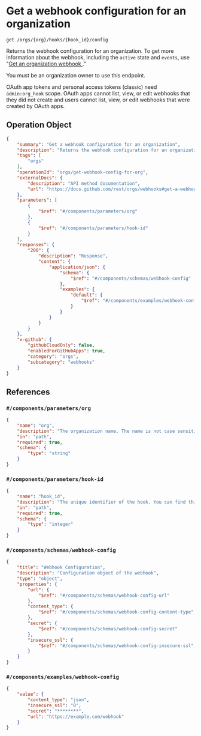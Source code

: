 # Get a webhook configuration for an organization

`get /orgs/{org}/hooks/{hook_id}/config`

Returns the webhook configuration for an organization. To get more information about the webhook, including the `active` state and `events`, use "[Get an organization webhook ](/rest/orgs/webhooks#get-an-organization-webhook)."

You must be an organization owner to use this endpoint.

OAuth app tokens and personal access tokens (classic) need `admin:org_hook` scope. OAuth apps cannot list, view, or edit
webhooks that they did not create and users cannot list, view, or edit webhooks that were created by OAuth apps.

## Operation Object

```json
{
    "summary": "Get a webhook configuration for an organization",
    "description": "Returns the webhook configuration for an organization. To get more information about the webhook, including the `active` state and `events`, use \"[Get an organization webhook ](/rest/orgs/webhooks#get-an-organization-webhook).\"\n\nYou must be an organization owner to use this endpoint.\n\nOAuth app tokens and personal access tokens (classic) need `admin:org_hook` scope. OAuth apps cannot list, view, or edit\nwebhooks that they did not create and users cannot list, view, or edit webhooks that were created by OAuth apps.",
    "tags": [
        "orgs"
    ],
    "operationId": "orgs/get-webhook-config-for-org",
    "externalDocs": {
        "description": "API method documentation",
        "url": "https://docs.github.com/rest/orgs/webhooks#get-a-webhook-configuration-for-an-organization"
    },
    "parameters": [
        {
            "$ref": "#/components/parameters/org"
        },
        {
            "$ref": "#/components/parameters/hook-id"
        }
    ],
    "responses": {
        "200": {
            "description": "Response",
            "content": {
                "application/json": {
                    "schema": {
                        "$ref": "#/components/schemas/webhook-config"
                    },
                    "examples": {
                        "default": {
                            "$ref": "#/components/examples/webhook-config"
                        }
                    }
                }
            }
        }
    },
    "x-github": {
        "githubCloudOnly": false,
        "enabledForGitHubApps": true,
        "category": "orgs",
        "subcategory": "webhooks"
    }
}
```

## References

### `#/components/parameters/org`

```json
{
    "name": "org",
    "description": "The organization name. The name is not case sensitive.",
    "in": "path",
    "required": true,
    "schema": {
        "type": "string"
    }
}
```

### `#/components/parameters/hook-id`

```json
{
    "name": "hook_id",
    "description": "The unique identifier of the hook. You can find this value in the `X-GitHub-Hook-ID` header of a webhook delivery.",
    "in": "path",
    "required": true,
    "schema": {
        "type": "integer"
    }
}
```

### `#/components/schemas/webhook-config`

```json
{
    "title": "Webhook Configuration",
    "description": "Configuration object of the webhook",
    "type": "object",
    "properties": {
        "url": {
            "$ref": "#/components/schemas/webhook-config-url"
        },
        "content_type": {
            "$ref": "#/components/schemas/webhook-config-content-type"
        },
        "secret": {
            "$ref": "#/components/schemas/webhook-config-secret"
        },
        "insecure_ssl": {
            "$ref": "#/components/schemas/webhook-config-insecure-ssl"
        }
    }
}
```

### `#/components/examples/webhook-config`

```json
{
    "value": {
        "content_type": "json",
        "insecure_ssl": "0",
        "secret": "********",
        "url": "https://example.com/webhook"
    }
}
```